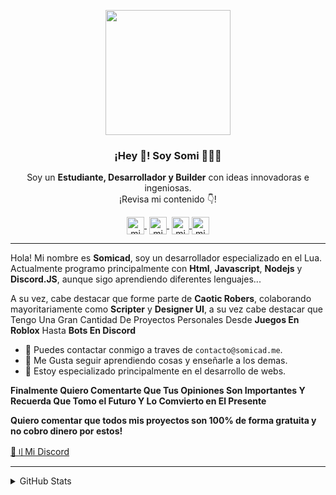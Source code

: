 <p align="center" width="300">
   <img align="center" width="200" src="https://cdn.discordapp.com/attachments/846781163678728273/939269424073035806/4967a0216fc517af000a8bda27b9cbcf-modified.png" />
   <h3 align="center">¡Hey 👋! Soy Somi 👨🏻‍💻</h3>
</p>

<p align="center">Soy un <strong>Estudiante, Desarrollador y Builder</strong> con ideas innovadoras e ingeniosas.<br />¡Revisa mi contenido 👇!</p>
<p align="center">
   <a href="https://twitch.tv/somicad" target="blank" style='margin-right:4px'>
    <img align="center" src="https://cdn.jsdelivr.net/npm/simple-icons@3.0.1/icons/twitch.svg" alt="midudev" height="28px" width="28px" />
  </a>
   <a href="https://youtube.com/somicad" target="blank" style='margin-right:4px'>
    <img align="center" src="https://cdn.jsdelivr.net/npm/simple-icons@3.0.1/icons/youtube.svg" alt="midudev" height="28px" width="28px" />
  </a>
  <a href="https://instagram.com/somicad.dev" target="blank">
    <img align="center" src="https://cdn.jsdelivr.net/npm/simple-icons@3.0.1/icons/instagram.svg" alt="midu.dev" height="28px" width="28px" />
  </a>
  <a href="https://twitter.com/somicad" target="blank">
    <img align="center" src="https://cdn.jsdelivr.net/npm/simple-icons@3.0.1/icons/twitter.svg" alt="midudev" height="28px" width="28px" />
  </a>
</p>


---
Hola! Mi nombre es **Somicad**, soy un desarrollador especializado en el Lua.  Actualmente programo principalmente con **Html**, **Javascript**, **Nodejs** y **Discord.JS**, aunque sigo aprendiendo diferentes lenguajes...

A su vez, cabe destacar que forme parte de **Caotic Robers**, colaborando mayoritariamente como **Scripter** y **Designer UI**, a su vez cabe destacar que Tengo Una Gran Cantidad De Proyectos Personales Desde **Juegos En Roblox** Hasta **Bots En Discord**

- 🌿 Puedes contactar conmigo a traves de `contacto@somicad.me`.
- 🌴 Me Gusta seguir aprendiendo cosas y enseñarle a los demas.
- 🔌 Estoy especializado principalmente en el desarrollo de webs.

**Finalmente Quiero Comentarte Que Tus Opiniones Son Importantes Y Recuerda Que Tomo el Futuro Y Lo Comvierto en El Presente**

**Quiero comentar que todos mis proyectos son 100% de forma gratuita y no cobro dinero por estos!**

[🔎〢Mi Discord](https://discord.com/users/793531067491156000)
<br>

---
<details>
<summary>GitHub Stats</summary>
<br>
 
 ![Metrics](https://metrics.lecoq.io/Somicad?template=classic&base.repositories=0&base.metadata=0&languages=1&languages.colors=github&languages.threshold=0%25&config.timezone=Europe%2FMadrid&config.animated=true)
